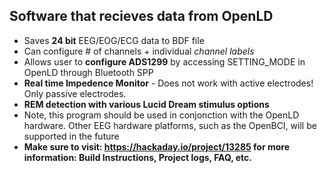 ## Software that recieves data from OpenLD
 - Saves **24 bit** EEG/EOG/ECG data to BDF file
 - Can configure # of channels + individual *channel labels*
 - Allows user to **configure ADS1299** by accessing SETTING_MODE in OpenLD through Bluetooth SPP
 - **Real time Impedence Monitor** - Does not work with active electrodes! Only passive electrodes. 
 - **REM detection with various Lucid Dream stimulus options**
 - Note, this program should be used in conjonction with the OpenLD hardware. Other EEG hardware platforms, such as the OpenBCI, will be supported in the future
 - **Make sure to visit: https://hackaday.io/project/13285 for more information: Build Instructions, Project logs, FAQ, etc.**
